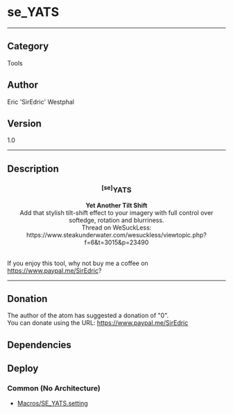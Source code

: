 # se_YATS
___

## Category
Tools

## Author
Eric 'SirEdric' Westphal

## Version
1.0

___

## Description
<h3 align="center"><sup>&#91;se&#93;</sup>YATS</h3><p align="center"><strong>Yet Another Tilt Shift</strong>
<br>Add that stylish tilt-shift effect to your imagery with full control over softedge, rotation and blurriness.<br>
Thread on WeSuckLess: https://www.steakunderwater.com/wesuckless/viewtopic.php?f=6&t=3015&p=23490<br><br>

If you enjoy this tool, why not buy me a coffee on https://www.paypal.me/SirEdric? </p>




___

## Donation
The author of the atom has suggested a donation of "0".  
You can donate using the URL: <a href="https://www.paypal.me/SirEdric" class="button">https://www.paypal.me/SirEdric</a>
## Dependencies

## Deploy

### Common (No Architecture)

<ul>
<li><a href="https://gitlab.com/WeSuckLess/Reactor/-/blob/master/Atoms/com.SirEdric.se_YATS/Macros/SE_YATS.setting?ref_type=heads">Macros/SE_YATS.setting</a></li>
</ul>
